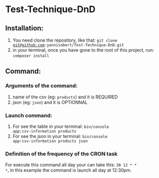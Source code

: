 # Test-Technique-DnD

## Installation:
1. You need clone the repository, like that:
<code>git clone git@github.com:yannisobert/Test-Technique-DnD.git</code>
2. in your terminal, once you have gone to the root of this project, run:
<code>composer install</code>

## Command:
### Arguments of the command:
1. name of the csv (eg: <code>products</code>) and it is REQUIRED
2. json (eg: <code>json</code>) and it is OPTIONNAL

### Launch command:
1. For see the table in your terminal:
   <code>bin/console app:csv-information products</code>
2. For see the json in your terminal:
    <code>bin/console app:csv-information products json</code>

### Definition of the frequency of the CRON task

For execute this command all day your can take this:
<code>30 12 * * *</code>, in this example the command is launch all day at 12:30pm.
